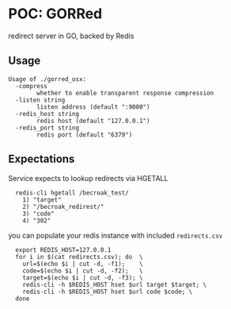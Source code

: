 # POC: GORRed
redirect server in GO, backed by Redis

## Usage
```
Usage of ./gorred_osx:
  -compress
        whether to enable transparent response compression
  -listen string
        listen address (default ":9000")
  -redis_host string
        redis host (default "127.0.0.1")
  -redis_port string
        redis port (default "6379")
```

## Expectations
Service expects to lookup redirects via HGETALL
```
  redis-cli hgetall /becroak_test/
    1) "target"
    2) "/becroak_redirest/"
    3) "code"
    4) "302"
```

you can populate your redis instance with included `redirects.csv`
```
  export REDIS_HOST=127.0.0.1
  for i in $(cat redirects.csv); do  \
    url=$(echo $i | cut -d, -f1);    \
    code=$(echo $i | cut -d, -f2);   \
    target=$(echo $i | cut -d, -f3); \
    redis-cli -h $REDIS_HOST hset $url target $target; \
    redis-cli -h $REDIS_HOST hset $url code $code; \
  done
```

